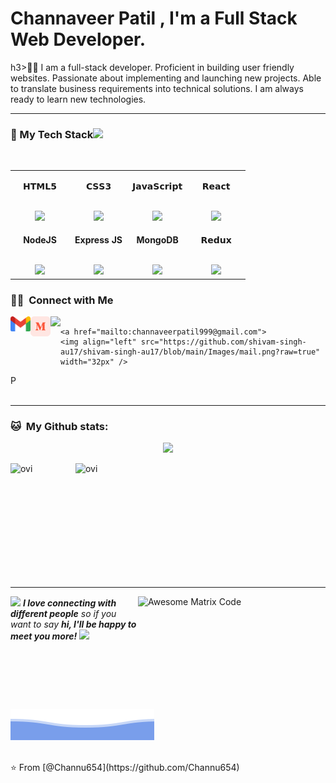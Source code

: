<h1 style= color:"blue"> Channaveer Patil , I'm a Full Stack Web Developer.</h1>

h3>👨‍⚖️ I am a full-stack developer. Proficient in building user friendly websites. Passionate about implementing and launching new projects. Able to translate business requirements into technical solutions. I am always ready to learn new technologies.</h3>

<hr />

### <h3 align="left" border="0"> 🚀 My Tech Stack<img src="https://camo.githubusercontent.com/beb64ff21c883e318e4f5db5231c2ba4175705bea1c9249e82a41ab375db4f75/68747470733a2f2f6d65646961322e67697068792e636f6d2f6d656469612f51737347456d706b79454f684243623765312f67697068792e6769663f6369643d656366303565343761306e336769316266716e74716d6f62386739616964316f796a327772336473336d67373030626c267269643d67697068792e676966" width="35"/></h3>

<br>

<table align="center">

<tbody>

<tr valign="top">

<td width="25%" align="center">

<span>𝗛𝗧𝗠𝗟𝟱</span><br><br>

<img height="64px" src="https://cdn.svgporn.com/logos/html-5.svg">

</td>

<td width="25%" align="center">

<span>𝗖𝗦𝗦𝟯</span><br><br>

<img height="64px" src="https://cdn.svgporn.com/logos/css-3.svg">

</td>

<td width="25%" align="center">

<span>𝗝𝗮𝘃𝗮𝗦𝗰𝗿𝗶𝗽𝘁</span><br><br>

<img height="64px" src="https://cdn.svgporn.com/logos/javascript.svg">

</td>

<td width="25%" align="center">

<span>𝗥𝗲𝗮𝗰𝘁</span><br><br>

<img height="64px" src="https://cdn.svgporn.com/logos/react.svg">

</td>

</tr>

<tr valign="top">

<td width="25%" align="center">

<span><b>NodeJS</b></span><br><br>

<img height="64px" src="https://cdn.svgporn.com/logos/nodejs.svg">

</td>

<td width="25%" align="center">

<span><b>Express JS</b></span><br><br>

<img height="64px" src="https://miro.medium.com/max/1400/1*Gh3DT2gRHZZDxZy9bI_ixw.png">

</td>

<td width="25%" align="center">

<span><b>MongoDB</b></span><br><br>

<img height="64px" src="https://cdn.svgporn.com/logos/mongodb.svg">

</td>

<td width="25%" align="center">

<span>𝗥𝗲𝗱𝘂𝘅</span><br><br>

<img height="64px" src="https://cdn.svgporn.com/logos/redux.svg">

</td>

<!-- <td width="25%" align="center">

<span>𝗕𝗼𝗼𝘁𝘀𝘁𝗿𝗮𝗽</span><br><br>

<img height="64px" src="https://cdn.svgporn.com/logos/bootstrap.svg">

</td> -->

</tr>

<tr valign="top" style="display:flex;justify-content:space-around;">

<!-- <td width="25%" align="center">

<span>𝗚𝗶𝘁</span><br><br>

<img height="64px" src="https://cdn.svgporn.com/logos/git-icon.svg">

</td>

<td width="25%" align="center">

<span><b>Postman</b></span><br><br>

<img height="64px" src="https://cdn.svgporn.com/logos/postman-icon.svg">

</td>

 <td width="25%" align="center">

<span><b>npm</b></span><br><br>

<img height="64px" src="https://cdn.svgporn.com/logos/npm-icon.svg">

</td>

</tr> -->

</tbody>

</table>

### 🤝🏻 &nbsp;Connect with Me

<!-- <p align="center">
  <a href="https://www.linkedin.com/in/bhupesh-kumawat/"><img src="https://img.shields.io/badge/Linkdin-0077B5?style=flat&logo=linkedin&logoColor=white"/></a>
  <a href="mailto:bhupeshkumawat100@gmail.com"><img src="https://img.shields.io/badge/-Mail-D14836?style=flat&logo=Gmail&logoColor=white"/></a>
</p> -->
<!-- <img src="https://media.giphy.com/media/iY8CRBdQXODJSCERIr/giphy.gif" width="30px">&nbsp;**Connect with me ....**
<img src='https://raw.githubusercontent.com/ShahriarShafin/ShahriarShafin/main/Assets/handshake.gif' width="70px"> -->

<p align="center">
  <a href="mailto:channaveerpatil999@gmail.com">
    <img align="left" src="https://github.com/shivam-singh-au17/shivam-singh-au17/blob/main/Images/mail.png?raw=true" width="32px" />
  </a>
 <a href="https://medium.com/@channaveerpatil999">
    <img align="left" src="https://raw.githubusercontent.com/shivam-singh-au17/shivam-singh-au17/5604a09025392c73fc35b8589807b82c3b585d17/Images/medium.svg" width="32px" />
  </a>
  <a href="https://www.linkedin.com/in/channaveer-patil-704bb017a/>
    <img align="left" src="https://media-exp2.licdn.com/dms/image/C4D03AQFGI-…eta&t=a8LQVtTNAxiirHGFYZ-vAXX7bTCV3IkmA744yaJwUjs" width="28px" />
  </a>
  <a href="https://channaveerpatil.netlify.app/">
    <img align="left" src="	https://channaveerpatil.netlify.app/static/media/P.63fea38e.jpeg" />
  </a>
 <!-- <a href="https://leetcode.com/monumishra326/">
    <img align="left" src="https://github.com/shivam-singh-au17/shivam-singh-au17/blob/main/Images/leetcode.png?raw=true" width="24px"  />
  </a> -->
                                                                                                                                      
                                                                                                                                                                      <a href="mailto:channaveerpatil999@gmail.com">
    <img align="left" src="https://github.com/shivam-singh-au17/shivam-singh-au17/blob/main/Images/mail.png?raw=true" width="32px" />
  </a>
</p>
                                                                                                                                   P
<br><br/> 
<!-- <img src="https://channaveerpatil.netlify.app/static/media/P.63fea38e.jpeg" width="60"> <em><b>I love connecting with different people</b> so if you want to say <b>hi, I'll be happy to meet you more!</b> 🙂</em> -->

---

### 🐱 &nbsp;My Github stats:

</p> 
<!-- <div align="center"><img src="https://github-readme-stats.vercel.app/api?username=Bhupesh1114&show_icons=true&count_private=true&hide_border=true" align="center" /></div>   -->

<p align="center" >
<img src="http://github-readme-streak-stats.herokuapp.com?user=Channu654&theme=dark&hide_border=true&date_format=j%20M%5B%20Y%5D&fire=DD2727"  />
</p>
 
<p>
<a href="https://github.com/Channu654"><span>
<img align="left" src="https://github-readme-stats.vercel.app/api/top-langs?username=Channu654&show_icons=true&locale=en&layout=compact&theme=chartreuse-dark" alt="ovi"/>
<img align="right" src="https://github-readme-stats.vercel.app/api?username=Channu654&show_icons=true&locale=en&theme=chartreuse-dark" alt="ovi" width="400px"/>
</span></a> </p>

<br/><br/><br/><br/><br/><br/><br/><br/><br/>

<!-- <!-- <hr clear="both"> -->
 <br/>
<!-- <p align="center">
<a href="https://github.com/Kapil5849Jadon"><span>
<img align="center" src="https://github-profile-summary-cards.vercel.app/api/cards/profile-details?username=bhupesh1114&theme=dracula" />
</span></a> </p> -->

 <!-- <!-- <br/> -->

<!-- ![GitHub Activity Graph](https://activity-graph.herokuapp.com/graph?username=Kapil5849Jadon&bg_color=000000&color=4fff67&line=4fff67&point=ffffff&area=true&hide_border=true)  -->

<hr clear="both">

<img src = 'https://github.com/MarikIshtar007/MarikIshtar007/blob/master/images/matrix.gif' alt = 'Awesome Matrix Code' align='right' height=180px width="300px"/>

<img src="https://media.giphy.com/media/LnQjpWaON8nhr21vNW/giphy.gif" width="60"> <em><b>_I love connecting with different people</b> so if you want to say <b>hi, I'll be happy to meet you more!_</b></em> <img src="https://media.giphy.com/media/7j2hfyeVcDtf2/giphy.gif" width="50" />

![](https://github.com/amandewatnitrr/amandewatnitrr/blob/main/imgs/bottom_header.svg)

<br/> 
⭐️ From [@Channu654](https://github.com/Channu654)
<!-- {"mode":"full","isActive":false} -->
